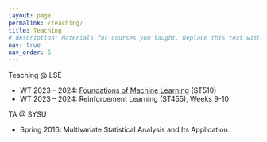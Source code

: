 ```yaml
---
layout: page
permalink: /teaching/
title: Teaching
# description: Materials for courses you taught. Replace this text with your description.
nav: true
nav_order: 6
---
```


Teaching @ LSE

- WT 2023 – 2024: [Foundations of Machine Learning](https://lse-st510.github.io/) (ST510)
- WT 2023 – 2024: Reinforcement Learning (ST455), Weeks 9-10 

TA @ SYSU

- Spring 2016: Multivariate Statistical Analysis and Its Application
